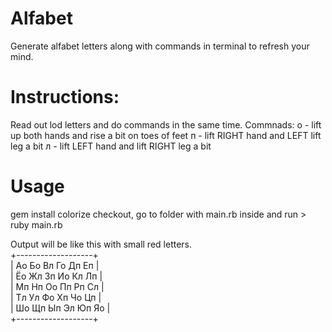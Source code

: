 # Alfabet
Generate alfabet letters along with commands in terminal to refresh your mind.

# Instructions:
Read out lod letters and do commands in the same time.
Commnads:
  о - lift up both hands and rise a bit on toes of feet
  п - lift RIGHT hand and LEFT lift leg a bit
  л - lift LEFT hand and lift RIGHT leg a bit

# Usage
gem install colorize
checkout, go to folder with main.rb inside and run > ruby main.rb

Output will be like this with small red letters.  
+-------------------+  
| Ао Бо Вл Го Дп Еп |   
| Ёо Жл Зп Ио Кл Лп |  
| Мп Нп Оо Пп Рп Сл |  
| Тл Ул Фо Хп Чо Цп |  
| Шо Щп Ып Эл Юп Яо |  
+-------------------+  
